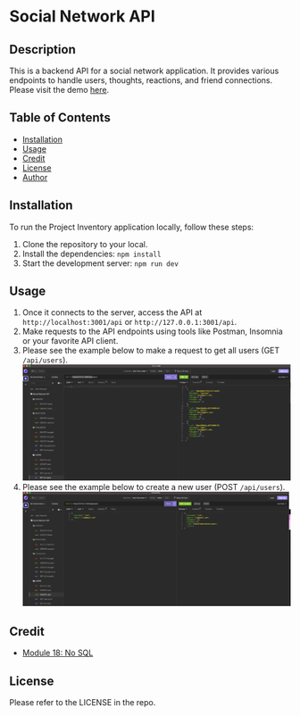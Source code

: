 # Social Network API

## Description

This is a backend API for a social network application. It provides various endpoints to handle users, thoughts, reactions, and friend connections. Please visit the demo [here](https://maya-tech-blog-8a50da98b642.herokuapp.com/).

## Table of Contents

- [Installation](#installation)
- [Usage](#usage)
- [Credit](#credit)
- [License](#license)
- [Author](#authors)

## Installation

To run the Project Inventory application locally, follow these steps:

1. Clone the repository to your local.
2. Install the dependencies: `npm install`
3. Start the development server: `npm run dev`

## Usage

1. Once it connects to the server, access the API at `http://localhost:3001/api` or `http://127.0.0.1:3001/api`.
2. Make requests to the API endpoints using tools like Postman, Insomnia or your favorite API client.
3. Please see the example below to make a request to get all users (GET `/api/users`).
![get_all](./public/images/image_1.png)
4. Please see the example below to create a new user (POST `/api/users`).
![post_user](./public/images/image_2.png)

## Credit

- [Module 18: No SQL](https://git.bootcampcontent.com/University-of-Adelaide/UADEL-VIRT-FSF-PT-03-2023-U-LOLC/-/tree/main/18-NoSQL)

## License

Please refer to the LICENSE in the repo.
